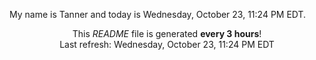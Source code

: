 My name is Tanner and today is Wednesday, October 23, 11:24 PM EDT.

<p align="center">This <i>README</i> file is generated <b>every 3 hours</b>!</br>Last refresh: Wednesday, October 23, 11:24 PM EDT<br /></p>
